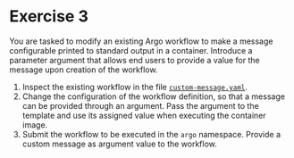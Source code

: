 # Exercise 3

You are tasked to modify an existing Argo workflow to make a message configurable printed to standard output in a container. Introduce a parameter argument that allows end users to provide a value for the message upon creation of the workflow.

1. Inspect the existing workflow in the file [`custom-message.yaml`](./custom-message.yaml).
2. Change the configuration of the workflow definition, so that a message can be provided through an argument. Pass the argument to the template and use its assigned value when executing the container image.
3. Submit the workflow to be executed in the `argo` namespace. Provide a custom message as argument value to the workflow.